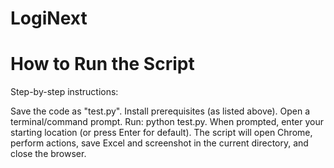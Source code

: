 # LogiNext
# How to Run the Script
Step-by-step instructions:

Save the code as "test.py".
Install prerequisites (as listed above).
Open a terminal/command prompt.
Run: python test.py.
When prompted, enter your starting location (or press Enter for default).
The script will open Chrome, perform actions, save Excel and screenshot in the current directory, and close the browser.

